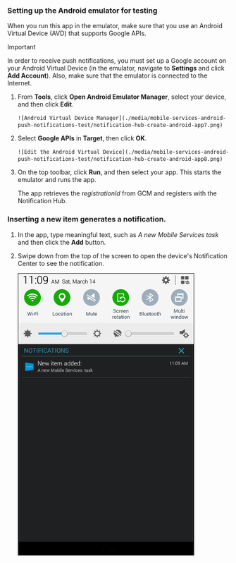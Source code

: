 
### Setting up the Android emulator for testing
When you run this app in the emulator, make sure that you use an Android Virtual Device (AVD) that supports Google APIs.

> [!IMPORTANT]
> In order to receive push notifications, you must set up a Google account on your Android Virtual Device (in the emulator, navigate to **Settings** and click **Add Account**). Also, make sure that the emulator is connected to the Internet.
> 
> 
1. From **Tools**, click **Open Android Emulator Manager**, select your device, and then click **Edit**.

       ![Android Virtual Device Manager](./media/mobile-services-android-push-notifications-test/notification-hub-create-android-app7.png)
2. Select **Google APIs** in **Target**, then click **OK**.

       ![Edit the Android Virtual Device](./media/mobile-services-android-push-notifications-test/notification-hub-create-android-app8.png)
3. On the top toolbar, click **Run**, and then select your app. This starts the emulator and runs the app.

   The app retrieves the *registrationId* from GCM and registers with the Notification Hub.


### Inserting a new item generates a notification.
1. In the app, type meaningful text, such as *A new Mobile Services task* and then click the **Add** button.

2. Swipe down from the top of the screen to open the device's Notification Center to see the notification.

    ![View notification in the Notification Center](./media/mobile-services-android-push-notifications-test/notification-area-received.png)


